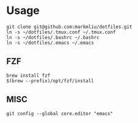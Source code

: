 # Usage

`git clone git@github.com:markmliu/dotfiles.git`  
`ln -s ~/dotfiles/.tmux.conf ~/.tmux.conf`  
`ln -s ~/dotfiles/.bashrc ~/.bashrc`  
`ln -s ~/dotfiles/.emacs ~/.emacs` 

## FZF
`brew install fzf`  
`$(brew --prefix)/opt/fzf/install`

## MISC
`git config --global core.editor "emacs"`
